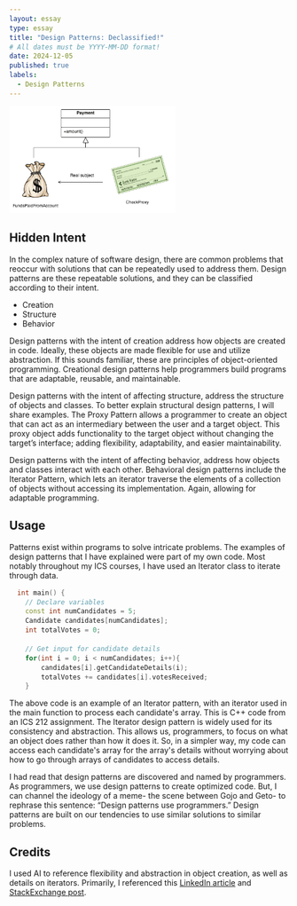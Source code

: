 ```yaml
---
layout: essay
type: essay
title: "Design Patterns: Declassified!"
# All dates must be YYYY-MM-DD format!
date: 2024-12-05
published: true
labels:
  - Design Patterns
---
```


<img width="300px" class="rounded float-start pe-4" src="../img/design-patterns/proxy_example.png">

## Hidden Intent

In the complex nature of software design, there are common problems that reoccur with solutions that can be repeatedly used to address them. Design patterns are these repeatable solutions, and they can be classified according to their intent.

* Creation
* Structure
* Behavior

Design patterns with the intent of creation address how objects are created in code. Ideally, these objects are made flexible for use and utilize abstraction. If this sounds familiar, these are principles of object-oriented programming. Creational design patterns help programmers build programs that are adaptable, reusable, and maintainable.

Design patterns with the intent of affecting structure, address the structure of objects and classes. To better explain structural design patterns, I will share examples. The Proxy Pattern allows a programmer to create an object that can act as an intermediary between the user and a target object. This proxy object adds functionality to the target object without changing the target’s interface; adding flexibility, adaptability, and easier maintainability.

Design patterns with the intent of affecting behavior, address how objects and classes interact with each other. Behavioral design patterns include the Iterator Pattern, which lets an iterator traverse the elements of a collection of objects without accessing its implementation. Again, allowing for adaptable programming.

## Usage

Patterns exist within programs to solve intricate problems. The examples of design patterns that I have explained were part of my own code. Most notably throughout my ICS courses, I have used an Iterator class to iterate through data.

```cpp
  int main() {
    // Declare variables
    const int numCandidates = 5;
    Candidate candidates[numCandidates];
    int totalVotes = 0;

    // Get input for candidate details
    for(int i = 0; i < numCandidates; i++){
        candidates[i].getCandidateDetails(i);
        totalVotes += candidates[i].votesReceived;
    }
```

The above code is an example of an Iterator pattern, with an iterator used in the main function to process each candidate's array. This is C++ code from an ICS 212 assignment. The Iterator design pattern is widely used for its consistency and abstraction. This allows us, programmers, to focus on what an object does rather than how it does it. So, in a simpler way, my code can access each candidate's array for the array's details without worrying about how to go through arrays of candidates to access details.

I had read that design patterns are discovered and named by programmers. As programmers, we use design patterns to create optimized code. But, I can channel the ideology of a meme- the scene between Gojo and Geto- to rephrase this sentence: “Design patterns use programmers.” Design patterns are built on our tendencies to use similar solutions to similar problems.

## Credits

I used AI to reference flexibility and abstraction in object creation, as well as details on iterators. Primarily, I referenced this [LinkedIn article](https://www.linkedin.com/pulse/7-design-patterns-you-should-know-hayk-simonyan/) and [StackExchange post](https://softwareengineering.stackexchange.com/questions/141854/design-patterns-do-you-use-them).
